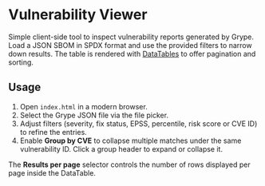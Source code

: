 # Vulnerability Viewer

Simple client-side tool to inspect vulnerability reports generated by Grype.
Load a JSON SBOM in SPDX format and use the provided filters to narrow down
results. The table is rendered with [DataTables](https://datatables.net/) to
offer pagination and sorting.

## Usage

1. Open `index.html` in a modern browser.
2. Select the Grype JSON file via the file picker.
3. Adjust filters (severity, fix status, EPSS, percentile, risk score or CVE ID)
   to refine the entries.
4. Enable **Group by CVE** to collapse multiple matches under the same
   vulnerability ID. Click a group header to expand or collapse it.

The **Results per page** selector controls the number of rows displayed per
page inside the DataTable.
